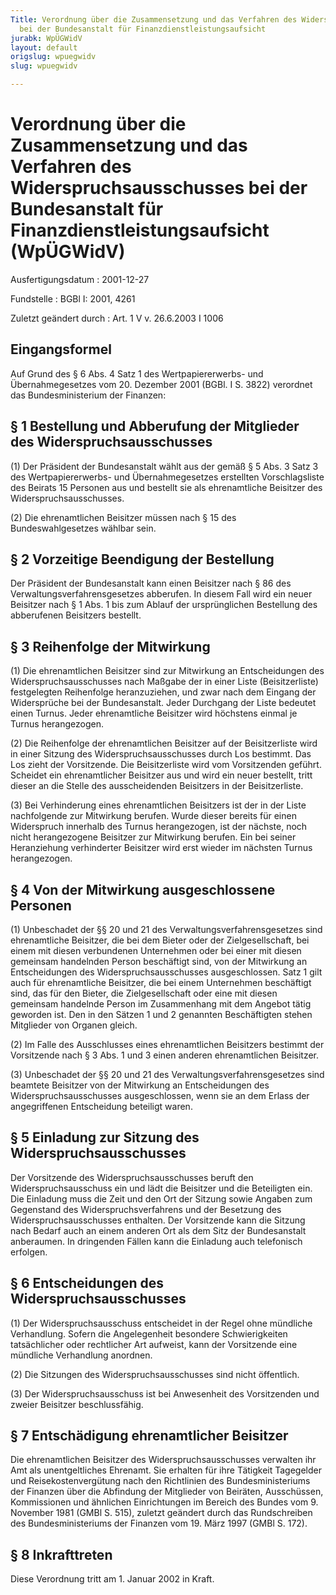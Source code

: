 ```yaml
---
Title: Verordnung über die Zusammensetzung und das Verfahren des Widerspruchsausschusses
  bei der Bundesanstalt für Finanzdienstleistungsaufsicht
jurabk: WpÜGWidV
layout: default
origslug: wpuegwidv
slug: wpuegwidv

---
```


# Verordnung über die Zusammensetzung und das Verfahren des Widerspruchsausschusses bei der Bundesanstalt für Finanzdienstleistungsaufsicht (WpÜGWidV)

Ausfertigungsdatum
:   2001-12-27

Fundstelle
:   BGBl I: 2001, 4261

Zuletzt geändert durch
:   Art. 1 V v. 26.6.2003 I 1006


## Eingangsformel

Auf Grund des § 6 Abs. 4 Satz 1 des Wertpapiererwerbs- und
Übernahmegesetzes vom 20. Dezember 2001 (BGBl. I S. 3822) verordnet
das Bundesministerium der Finanzen:


## § 1 Bestellung und Abberufung der Mitglieder des Widerspruchsausschusses

(1) Der Präsident der Bundesanstalt wählt aus der gemäß § 5 Abs. 3
Satz 3 des Wertpapiererwerbs- und Übernahmegesetzes erstellten
Vorschlagsliste des Beirats 15 Personen aus und bestellt sie als
ehrenamtliche Beisitzer des Widerspruchsausschusses.

(2) Die ehrenamtlichen Beisitzer müssen nach § 15 des
Bundeswahlgesetzes wählbar sein.


## § 2 Vorzeitige Beendigung der Bestellung

Der Präsident der Bundesanstalt kann einen Beisitzer nach § 86 des
Verwaltungsverfahrensgesetzes abberufen. In diesem Fall wird ein neuer
Beisitzer nach § 1 Abs. 1 bis zum Ablauf der ursprünglichen Bestellung
des abberufenen Beisitzers bestellt.


## § 3 Reihenfolge der Mitwirkung

(1) Die ehrenamtlichen Beisitzer sind zur Mitwirkung an Entscheidungen
des Widerspruchsausschusses nach Maßgabe der in einer Liste
(Beisitzerliste) festgelegten Reihenfolge heranzuziehen, und zwar nach
dem Eingang der Widersprüche bei der Bundesanstalt. Jeder Durchgang
der Liste bedeutet einen Turnus. Jeder ehrenamtliche Beisitzer wird
höchstens einmal je Turnus herangezogen.

(2) Die Reihenfolge der ehrenamtlichen Beisitzer auf der
Beisitzerliste wird in einer Sitzung des Widerspruchsausschusses durch
Los bestimmt. Das Los zieht der Vorsitzende. Die Beisitzerliste wird
vom Vorsitzenden geführt. Scheidet ein ehrenamtlicher Beisitzer aus
und wird ein neuer bestellt, tritt dieser an die Stelle des
ausscheidenden Beisitzers in der Beisitzerliste.

(3) Bei Verhinderung eines ehrenamtlichen Beisitzers ist der in der
Liste nachfolgende zur Mitwirkung berufen. Wurde dieser bereits für
einen Widerspruch innerhalb des Turnus herangezogen, ist der nächste,
noch nicht herangezogene Beisitzer zur Mitwirkung berufen. Ein bei
seiner Heranziehung verhinderter Beisitzer wird erst wieder im
nächsten Turnus herangezogen.


## § 4 Von der Mitwirkung ausgeschlossene Personen

(1) Unbeschadet der §§ 20 und 21 des Verwaltungsverfahrensgesetzes
sind ehrenamtliche Beisitzer, die bei dem Bieter oder der
Zielgesellschaft, bei einem mit diesen verbundenen Unternehmen oder
bei einer mit diesen gemeinsam handelnden Person beschäftigt sind, von
der Mitwirkung an Entscheidungen des Widerspruchsausschusses
ausgeschlossen. Satz 1 gilt auch für ehrenamtliche Beisitzer, die bei
einem Unternehmen beschäftigt sind, das für den Bieter, die
Zielgesellschaft oder eine mit diesen gemeinsam handelnde Person im
Zusammenhang mit dem Angebot tätig geworden ist. Den in den Sätzen 1
und 2 genannten Beschäftigten stehen Mitglieder von Organen gleich.

(2) Im Falle des Ausschlusses eines ehrenamtlichen Beisitzers bestimmt
der Vorsitzende nach § 3 Abs. 1 und 3 einen anderen ehrenamtlichen
Beisitzer.

(3) Unbeschadet der §§ 20 und 21 des Verwaltungsverfahrensgesetzes
sind beamtete Beisitzer von der Mitwirkung an Entscheidungen des
Widerspruchsausschusses ausgeschlossen, wenn sie an dem Erlass der
angegriffenen Entscheidung beteiligt waren.


## § 5 Einladung zur Sitzung des Widerspruchsausschusses

Der Vorsitzende des Widerspruchsausschusses beruft den
Widerspruchsausschuss ein und lädt die Beisitzer und die Beteiligten
ein. Die Einladung muss die Zeit und den Ort der Sitzung sowie Angaben
zum Gegenstand des Widerspruchsverfahrens und der Besetzung des
Widerspruchsausschusses enthalten. Der Vorsitzende kann die Sitzung
nach Bedarf auch an einem anderen Ort als dem Sitz der Bundesanstalt
anberaumen. In dringenden Fällen kann die Einladung auch telefonisch
erfolgen.


## § 6 Entscheidungen des Widerspruchsausschusses

(1) Der Widerspruchsausschuss entscheidet in der Regel ohne mündliche
Verhandlung. Sofern die Angelegenheit besondere Schwierigkeiten
tatsächlicher oder rechtlicher Art aufweist, kann der Vorsitzende eine
mündliche Verhandlung anordnen.

(2) Die Sitzungen des Widerspruchsausschusses sind nicht öffentlich.

(3) Der Widerspruchsausschuss ist bei Anwesenheit des Vorsitzenden und
zweier Beisitzer beschlussfähig.


## § 7 Entschädigung ehrenamtlicher Beisitzer

Die ehrenamtlichen Beisitzer des Widerspruchsausschusses verwalten ihr
Amt als unentgeltliches Ehrenamt. Sie erhalten für ihre Tätigkeit
Tagegelder und Reisekostenvergütung nach den Richtlinien des
Bundesministeriums der Finanzen über die Abfindung der Mitglieder von
Beiräten, Ausschüssen, Kommissionen und ähnlichen Einrichtungen im
Bereich des Bundes vom 9. November 1981 (GMBl S. 515), zuletzt
geändert durch das Rundschreiben des Bundesministeriums der Finanzen
vom 19. März 1997 (GMBl S. 172).


## § 8 Inkrafttreten

Diese Verordnung tritt am 1. Januar 2002 in Kraft.


